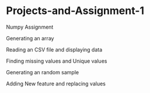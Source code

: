 # Projects-and-Assignment-1
Numpy Assignment

Generating an array 

Reading an CSV file and displaying data

Finding missing values and Unique values

Generating an random sample 

Adding New feature and replacing values
